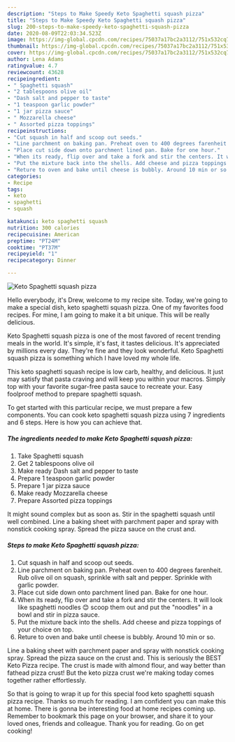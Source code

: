 ```yaml
---
description: "Steps to Make Speedy Keto Spaghetti squash pizza"
title: "Steps to Make Speedy Keto Spaghetti squash pizza"
slug: 200-steps-to-make-speedy-keto-spaghetti-squash-pizza
date: 2020-08-09T22:03:34.523Z
image: https://img-global.cpcdn.com/recipes/75037a17bc2a3112/751x532cq70/keto-spaghetti-squash-pizza-recipe-main-photo.jpg
thumbnail: https://img-global.cpcdn.com/recipes/75037a17bc2a3112/751x532cq70/keto-spaghetti-squash-pizza-recipe-main-photo.jpg
cover: https://img-global.cpcdn.com/recipes/75037a17bc2a3112/751x532cq70/keto-spaghetti-squash-pizza-recipe-main-photo.jpg
author: Lena Adams
ratingvalue: 4.7
reviewcount: 43628
recipeingredient:
- " Spaghetti squash"
- "2 tablespoons olive oil"
- "Dash salt and pepper to taste"
- "1 teaspoon garlic powder"
- "1 jar pizza sauce"
- " Mozzarella cheese"
- " Assorted pizza toppings"
recipeinstructions:
- "Cut squash in half and scoop out seeds."
- "Line parchment on baking pan. Preheat oven to 400 degrees farenheit. Rub olive oil on squash, sprinkle with salt and pepper. Sprinkle with garlic powder."
- "Place cut side down onto parchment lined pan. Bake for one hour."
- "When its ready, flip over and take a fork and stir the centers. It will look like spaghetti noodles 😊 scoop them out and put the &#34;noodles&#34; in a bowl and stir in pizza sauce."
- "Put the mixture back into the shells. Add cheese and pizza toppings of your choice on top."
- "Reture to oven and bake until cheese is bubbly. Around 10 min or so."
categories:
- Recipe
tags:
- keto
- spaghetti
- squash

katakunci: keto spaghetti squash 
nutrition: 300 calories
recipecuisine: American
preptime: "PT24M"
cooktime: "PT37M"
recipeyield: "1"
recipecategory: Dinner

---
```



![Keto Spaghetti squash pizza](https://img-global.cpcdn.com/recipes/75037a17bc2a3112/751x532cq70/keto-spaghetti-squash-pizza-recipe-main-photo.jpg)

Hello everybody, it's Drew, welcome to my recipe site. Today, we're going to make a special dish, keto spaghetti squash pizza. One of my favorites food recipes. For mine, I am going to make it a bit unique. This will be really delicious.

Keto Spaghetti squash pizza is one of the most favored of recent trending meals in the world. It's simple, it's fast, it tastes delicious. It's appreciated by millions every day. They're fine and they look wonderful. Keto Spaghetti squash pizza is something which I have loved my whole life.

This keto spaghetti squash recipe is low carb, healthy, and delicious. It just may satisfy that pasta craving and will keep you within your macros. Simply top with your favorite sugar-free pasta sauce to recreate your. Easy foolproof method to prepare spaghetti squash.


To get started with this particular recipe, we must prepare a few components. You can cook keto spaghetti squash pizza using 7 ingredients and 6 steps. Here is how you can achieve that.

<!--inarticleads1-->

##### The ingredients needed to make Keto Spaghetti squash pizza:

1. Take  Spaghetti squash
1. Get 2 tablespoons olive oil
1. Make ready Dash salt and pepper to taste
1. Prepare 1 teaspoon garlic powder
1. Prepare 1 jar pizza sauce
1. Make ready  Mozzarella cheese
1. Prepare  Assorted pizza toppings


It might sound complex but as soon as. Stir in the spaghetti squash until well combined. Line a baking sheet with parchment paper and spray with nonstick cooking spray. Spread the pizza sauce on the crust and. 

<!--inarticleads2-->

##### Steps to make Keto Spaghetti squash pizza:

1. Cut squash in half and scoop out seeds.
1. Line parchment on baking pan. Preheat oven to 400 degrees farenheit. Rub olive oil on squash, sprinkle with salt and pepper. Sprinkle with garlic powder.
1. Place cut side down onto parchment lined pan. Bake for one hour.
1. When its ready, flip over and take a fork and stir the centers. It will look like spaghetti noodles 😊 scoop them out and put the &#34;noodles&#34; in a bowl and stir in pizza sauce.
1. Put the mixture back into the shells. Add cheese and pizza toppings of your choice on top.
1. Reture to oven and bake until cheese is bubbly. Around 10 min or so.


Line a baking sheet with parchment paper and spray with nonstick cooking spray. Spread the pizza sauce on the crust and. This is seriously the BEST Keto Pizza recipe. The crust is made with almond flour, and way better than fathead pizza crust! But the keto pizza crust we&#39;re making today comes together rather effortlessly. 

So that is going to wrap it up for this special food keto spaghetti squash pizza recipe. Thanks so much for reading. I am confident you can make this at home. There is gonna be interesting food at home recipes coming up. Remember to bookmark this page on your browser, and share it to your loved ones, friends and colleague. Thank you for reading. Go on get cooking!
